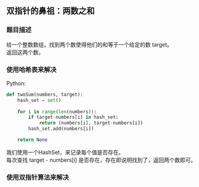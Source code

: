 ## 双指针的鼻祖：两数之和

### 题目描述

给一个整数数组，找到两个数使得他们的和等于一个给定的数 target。  
返回这两个数。

### 使用哈希表来解决

  
Python:

```py
def twoSum(numbers, target):
    hash_set = set()
    
    for i in range(len(numbers)):
        if target-numbers[i] in hash_set:
            return (numbers[i], target-numbers[i])
        hash_set.add(numbers[i])

    return None

```

我们使用一个HashSet，来记录每个值是否存在。  
每次查找 target - numbers\[i\] 是否存在，存在即说明找到了，返回两个数即可。

### 使用双指针算法来解决

  




